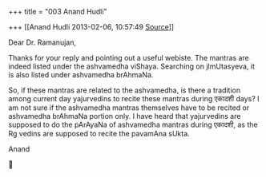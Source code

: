 +++
title = "003 Anand Hudli"

+++
[[Anand Hudli	2013-02-06, 10:57:49 [Source](https://groups.google.com/g/bvparishat/c/8WVT022wpOo)]]



Dear Dr. Ramanujan,  
  
Thanks for your reply and pointing out a useful webiste. The mantras are indeed listed under the ashvamedha viShaya. Searching on jImUtasyeva, it is also listed under ashvamedha brAhmaNa.  
  
So, if these mantras are related to the ashvamedha, is there a tradition among current day yajurvedins to recite these mantras during एकादशी
days? I am not sure if the ashvamedha mantras themselves have to be recited or ashvamedha brAhmaNa portion only. I have heard that yajurvedins are supposed to do the pArAyaNa of ashvamedha mantras during एकादशी, as the Rg vedins are supposed to recite the pavamAna sUkta.  
  
Anand



